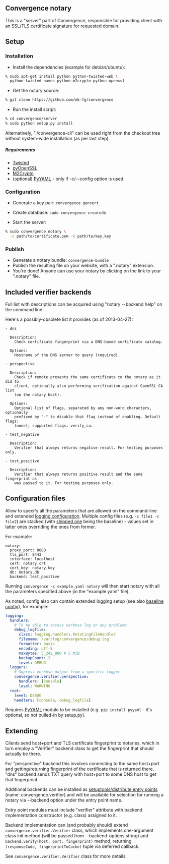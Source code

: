 Convergence notary
--------------------

This is a "server" part of Convergence, responsible for providing client with an
SSL/TLS certificate signature for requested domain.



Setup
--------------------


### Installation

 - Install the dependencies (example for debian/ubuntu):

```bash
% sudo apt-get install python python-twisted-web \
  python-twisted-names python-m2crypto python-openssl
```

 - Get the notary source:

```bash
% git clone https://github.com/mk-fg/convergence
```

 - Run the install script:

```bash
% cd convergence/server
% sudo python setup.py install
```

Alternatively, "./convergence-cli" can be used right from the checkout tree
without system-wide installation (as per last step).

##### Requirements

 - [Twisted](https://pypi.python.org/pypi/Twisted)
 - [pyOpenSSL](https://pypi.python.org/pypi/pyOpenSSL)
 - [M2Crypto](https://pypi.python.org/pypi/M2Crypto)
 - (optional) [PyYAML](http://pyyaml.org/) - only if -c/--config option is used.


### Configuration

 - Generate a key pair: `convergence gencert`

 - Create database: `sudo convergence createdb`

 - Start the server:

```bash
% sudo convergence notary \
  -c path/to/certificate.pem -k path/to/key.key
```


### Publish

 - Generate a notary bundle: `convergence-bundle`
 - Publish the resulting file on your website, with a ".notary" extension.
 - You're done! Anyone can use your notary by clicking on the link to your ".notary" file.



Included verifier backends
--------------------

Full list with descriptions can be acquired using "notary --backend help" on the
command line.

Here's a possibly-obsolete list it provides (as of 2013-04-27):

	- dns

	  Description:
	    Check certificate fingerprint via a DNS-based certificate catalog.

	  Options:
	    Hostname of the DNS server to query (required).

	- perspective

	  Description:
	    Check if remote presents the same certificate to the notary as it did to
	    client, optionally also performing verification against OpenSSL CA list
	    (on the notary host).

	  Options:
	    Optional list of flags, separated by any non-word characters, optionally
	    prefixed by "-" to disable that flag instead of enabling. Default flags:
	    (none); supported flags: verify_ca.

	- test_negative

	  Description:
	    Verifier that always returns negative result. For testing purposes only.

	- test_positive

	  Description:
	    Verifier that always returns positive result and the same fingerprint as
	    was passed to it. For testing purposes only.



Configuration files
--------------------

Allow to specify all the parameters that are allowed on the command-line and
extended [logging configuration](http://docs.python.org/library/logging.config.html).
Multiple config files (e.g. `-c file1 -c file2`) are stacked (with
[shipped one](https://github.com/mk-fg/convergence/blob/master/server/convergence/core.yaml)
being the baseline) - values set in latter ones overriding the ones from former.

For example:

	notary:
	  proxy_port: 8080
	  tls_port: 8443
	  interface: localhost
	  cert: notary.crt
	  cert_key: notary.key
	  db: notary.db
	  backend: test_positive

Running `convergence -c example.yaml notary` will then start notary with all the
parameters specified above (in the "example.yaml" file).

As noted, config also can contain extended logging setup
(see also [baseline config](https://github.com/mk-fg/convergence/blob/master/server/convergence/core.yaml)),
for example:

```yaml
logging:
  handlers:
    # To be able to access verbose log on any problems
    debug_logfile:
      class: logging.handlers.RotatingFileHandler
      filename: /var/log/convergence/debug.log
      formatter: basic
      encoding: utf-8
      maxBytes: 5_242_880 # 5 MiB
      backupCount: 2
      level: DEBUG
  loggers:
    # Supress verbose output from a specific logger
    convergence.verifier.perspective:
      handlers: [console]
      level: WARNING
  root:
    level: DEBUG
    handlers: [console, debug_logfile]
```

Requires [PyYAML](http://pyyaml.org/) module to be installed (e.g. `pip install
pyyaml` - it's optional, so not pulled-in by setup.py).



Extending
--------------------

Clients send host+port and TLS certificate fingerprint to notaries, which in
turn employ a "Verifier" backend class to get the fingerprint that should
actually be there.

For "perspective" backend this involves connecting to the same host+port and
getting/returning fingerprint of the certificate that is returned there.
"dns" backend sends TXT query with host+port to some DNS host to get that
fingerpriint.

Additional backends can be installed as
[setuptools/distribute entry points](http://packages.python.org/distribute/setuptools.html#dynamic-discovery-of-services-and-plugins)
(name: convergence.verifier) and will be available for selection for running a
notary via --backend option under the entry point name.

Entry point modules must include "verifier" attribute with backend
implementation constructor (e.g. class) assigned to it.

Backend implementation can (and probably should) extend
`convergence.verifier.Verifier` class, which implements one-argument class init
method (will be passed from --backend-options string) and `backend.verify(host,
port, fingerprint)` method, returning `(responseCode, fingerprintToCache)` tuple
via deferred callback.

See `convergence.verifier.Verifier` class for more details.
